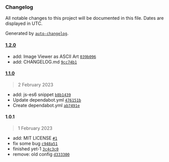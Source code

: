 ### Changelog

All notable changes to this project will be documented in this file. Dates are displayed in UTC.

Generated by [`auto-changelog`](https://github.com/CookPete/auto-changelog).

#### [1.2.0](https://github.com/masrenda/reivim/compare/1.1.0...1.2.0)

- add: Image Viewer as ASCII Art [`039b096`](https://github.com/masrenda/reivim/commit/039b096f2dd59a68c7f39359bb2d4c0fb9e448ff)
- add: CHANGELOG.md [`9cc74b1`](https://github.com/masrenda/reivim/commit/9cc74b1e5c3e92f4cc002f1e0a9cf1b4f6550de3)

#### [1.1.0](https://github.com/masrenda/reivim/compare/1.0.1...1.1.0)

> 2 February 2023

- add: js-es6 snippet [`b8b1439`](https://github.com/masrenda/reivim/commit/b8b143970e0d60bb811ec01561f47376b8816dff)
- Update dependabot.yml [`476151b`](https://github.com/masrenda/reivim/commit/476151bcaf4a6f011204ee5e9af45f4698b45e06)
- Create dependabot.yml [`ab7491e`](https://github.com/masrenda/reivim/commit/ab7491e367138e47678e42be634856fd4ec83346)

#### 1.0.1

> 1 February 2023

- add: MIT LICENSE [`#1`](https://github.com/masrenda/reivim/pull/1)
- fix some bug [`c948a51`](https://github.com/masrenda/reivim/commit/c948a510d07a1654323ec4c48e9ca57a18f9a5fa)
- finished yet-1 [`3c4c3c0`](https://github.com/masrenda/reivim/commit/3c4c3c0ab45ba5a952f271acca4a8136aefbf6b1)
- remove: old config [`d333300`](https://github.com/masrenda/reivim/commit/d333300bfa5645d06eb5534fd1ba6c07712e5ee0)
